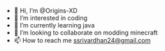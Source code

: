 - 👋 Hi, I’m @Origins-XD
- 👀 I’m interested in coding
- 🌱 I’m currently learning java
- 🙌 I’m looking to collaborate on modding minecraft
- 📫 How to reach me ssrivardhan24@gmail.com

<!---
Origins-XD/Origins-XD is a ✨ special ✨ repository because its `README.md` (this file) appears on your GitHub profile.
You can click the Preview link to take a look at your changes.
--->
